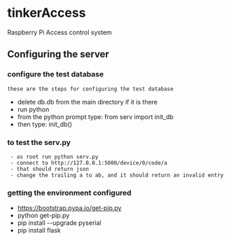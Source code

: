 # tinkerAccess
Raspberry Pi Access control system

## Configuring the server
### configure the test database
    these are the steps for configuring the test database
   - delete db.db from the main directory if it is there
   - run python
   - from the python prompt type:  from serv import init_db
   - then type:  init_db()
### to test the serv.py
	 - as root run python serv.py
	 - connect to http://127.0.0.1:5000/device/0/code/a
	 - that should return json
	 - change the trailing a to ab, and it should return an invalid entry


### getting the environment configured
  -  https://bootstrap.pypa.io/get-pip.py
  -  python get-pip.py
  -  pip install --upgrade pyserial
  -  pip install flask
